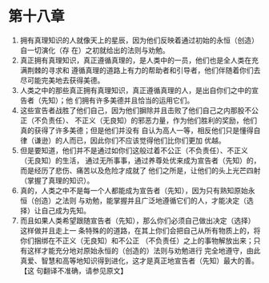 # 第十八章
1) 拥有真理知识的人就像天上的星辰，因为他们反映着通过初始的永恒（创造）自一切演化（存 在）之初就给出的法则与劝勉。
2) 真正拥有真理知识，真正遵循真理的，是人类中的一员，他们也是全人类在充满荆棘的寻求和 遵循真理的道路上有力的帮助者和引导者，他们伴随着你们去尽可能完美地去获得美德。
3) 人类之中的那些真正拥有真理知识，真正遵循真理的人，是出自你们之中的宣告者（先知）；他 们拥有许多美德并且恰当的运用它们。
4) 这些宣告者战胜了他们自己，因为他们摒除并且击败了他们自己之内那股不公正（不负责任）、 不正义（无良知）的邪恶力量，作为他们胜利的奖励，他们真的获得了许多美德；但是他们并没有 自认为高人一等，相反他们只是懂得自律（谦逊）的人而已，因此你们不应该觉得他们比你们更加 优越。
5) 但是要知道，他们并不是通过如你们这般过着不公正（不负责任）、不正义（无良知）的生活， 通过无所事事，通过养尊处优来成为宣告者（先知）的，而是经历了悲伤、痛苦以及危险才成就了 他们之所是，让他们的头上光芒四射（掌握了真理的知识）。
6) 真的，人类之中不是每一个人都能成为宣告者（先知），因为只有熟知原始永恒（创造）之法则 与劝勉，能掌握并且广泛地遵循它们的人，才能决定（选择）让自己成为先知。
7) 而且如果人类希望跟随宣告者（先知），那么你们必须自己做出决定（选择）这样做并且走上一 条特殊的的道路，在其上你们会把自己从所有物质上的，将你们捆绑在不正义（无良知）和不公正 （不负责任）之上的事物解放出来；只有这样才能充分地对原始永恒的（创造的）法则与劝勉进行 完全地遵守，由此真爱、智慧和高等地知识得到进化，这才是真正地宣告者（先知）最大的善。【这 句翻译不准确，请参见原文】

